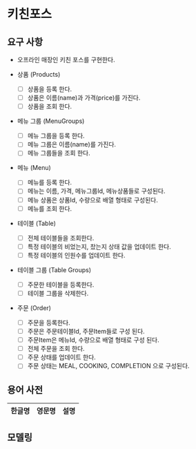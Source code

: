 # 키친포스

## 요구 사항
- 오프라인 매장인 키친 포스를 구현한다.

- 상품 (Products)
    - [ ] 상품을 등록 한다.
    - [ ] 상품은 이름(name)과 가격(price)를 가진다.
    - [ ] 상품을 조회 한다.

- 메뉴 그룹 (MenuGroups)
    - [ ] 메뉴 그룹을 등록 한다.
    - [ ] 메뉴 그룹은 이름(name)를 가진다.  
    - [ ] 메뉴 그룹들을 조회 한다. 
         
- 메뉴 (Menu)
    - [ ] 메뉴를 등록 한다.
    - [ ] 메뉴는 이름, 가격, 메뉴그룹Id, 메뉴상품들로 구성된다. 
    - [ ] 메뉴 상품은 상품Id, 수량으로 배열 형태로 구성된다. 
    - [ ] 메뉴를 조회 한다.
      
- 테이블 (Table)
    - [ ] 전체 테이블들을 조회한다.
    - [ ] 특정 테이블의 비었는지, 찼는지 상태 값을 업데이트 한다. 
    - [ ] 특정 테이블의 인원수를 업데이트 한다.
    
- 테이블 그룹 (Table Groups)
    - [ ] 주문한 테이블을 등록한다. 
    - [ ] 테이블 그룹을 삭제한다. 

- 주문 (Order)
    - [ ] 주문을 등록한다.
    - [ ] 주문은 주문테이블Id, 주문Item들로 구성 된다. 
    - [ ] 주문Item은 메뉴Id, 수량으로 배열 형태로 구성 된다.  
    - [ ] 전체 주문을 조회 한다.
    - [ ] 주문 상태를 업데이트 한다.
    - [ ] 주문 상태는 MEAL, COOKING, COMPLETION 으로 구성된다. 

## 용어 사전

| 한글명 | 영문명 | 설명 |
| --- | --- | --- |

## 모델링
